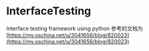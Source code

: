 # InterfaceTesting
Interface testing framework using python
参考的文档为[https://my.oschina.net/u/3041656/blog/820023](https://my.oschina.net/u/3041656/blog/820023)